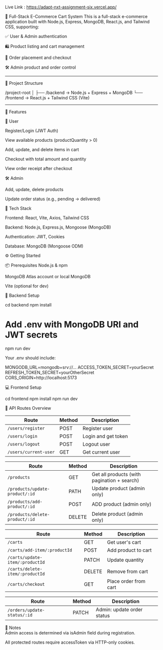 Live Link :  https://adapt-nxt-assignment-six.vercel.app/


🛒 Full-Stack E-Commerce Cart System
This is a full-stack e-commerce application built with Node.js, Express, MongoDB, React.js, and Tailwind CSS, supporting:

✅ User & Admin authentication

🛍️ Product listing and cart management

🧾 Order placement and checkout

🛠️ Admin product and order control

---

📁 Project Structure

/project-root
│
├── /backend   → Node.js + Express + MongoDB
└── /frontend  → React.js + Tailwind CSS (Vite)  

----  

🚀 Features

  
  
👤 User  

Register/Login (JWT Auth)

View available products (productQuantity > 0)

Add, update, and delete items in cart

Checkout with total amount and quantity

View order receipt after checkout

  

🛠️ Admin 

Add, update, delete products

Update order status (e.g., pending → delivered)

🧰 Tech Stack  

Frontend: React, Vite, Axios, Tailwind CSS

Backend: Node.js, Express.js, Mongoose (MongoDB)

Authentication: JWT, Cookies

Database: MongoDB (Mongoose ODM)


⚙️ Getting Started  

📦 Prerequisites
Node.js & npm

MongoDB Atlas account or local MongoDB

Vite (optional for dev)


🔧 Backend Setup

cd backend
npm install
# Add .env with MongoDB URI and JWT secrets
npm run dev



Your .env should include:

MONGODB_URL=mongodb+srv://...
ACCESS_TOKEN_SECRET=yourSecret
REFRESH_TOKEN_SECRET=yourOtherSecret
CORS_ORIGIN=http://localhost:5173


💻 Frontend Setup

cd frontend
npm install
npm run dev


🔑 API Routes Overview

| Route                       | Method | Description         |
| --------------------------- | ------ | ------------------- |
| `/users/register`           | POST   | Register user       |
| `/users/login`              | POST   | Login and get token |
| `/users/logout`             | POST   | Logout user         |
| `/users/current-user`       | GET    | Get current user    |




| Route                          | Method | Description                                 |
| ------------------------------ | ------ | ------------------------------------------- |
| `/products`                    | GET    | Get all products (with pagination + search) |
| `/products/update-product/:id` | PATH   | Update product (admin only)                 |
| `/products/add-product/:id`    | POST   | ADD product (admin only)                    |
| `/products/delete-product/:id` | DELETE | Delete product (admin only)                 |




| Route                           | Method | Description           |
| ------------------------------- | ------ | --------------------- |
| `/carts`                        | GET    | Get user's cart       |
| `/carts/add-item/:productId`    | POST   | Add product to cart   |
| `/carts/update-item/:productId` | PATCH  | Update quantity       |
| `/carts/delete-item/:productId` | DELETE | Remove from cart      |
| `/carts/checkout`               | GET    | Place order from cart |




| Route                       | Method | Description                |
| --------------------------- | ------ | -------------------------- |
| `/orders/update-status/:id` | PATCH  | Admin: update order status |  

📌 Notes  
Admin access is determined via isAdmin field during registration.

All protected routes require accessToken via HTTP-only cookies.





